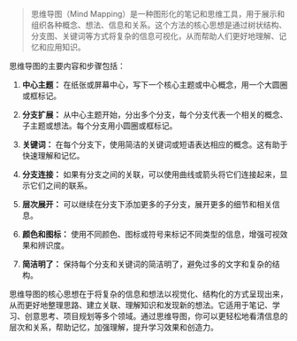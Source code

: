 > 思维导图（Mind Mapping）是一种图形化的笔记和思维工具，用于展示和组织各种概念、想法、信息和关系。这个方法的核心思想是通过树状结构、分支图、关键词等方式将复杂的信息可视化，从而帮助人们更好地理解、记忆和应用知识。

思维导图的主要内容和步骤包括：

1. **中心主题：** 在纸张或屏幕中心，写下一个核心主题或中心概念，用一个大圆圈或框标记。

2. **分支扩展：** 从中心主题开始，分出多个分支，每个分支代表一个相关的概念、子主题或想法。每个分支用小圆圈或框标记。

3. **关键词：** 在每个分支下，使用简洁的关键词或短语表达相应的概念。这有助于快速理解和记忆。

4. **分支连接：** 如果有分支之间的关联，可以使用曲线或箭头将它们连接起来，显示它们之间的联系。

5. **层次展开：** 可以继续在分支下添加更多的子分支，展开更多的细节和相关信息。

6. **颜色和图标：** 使用不同颜色、图标或符号来标记不同类型的信息，增强可视效果和辨识度。

7. **简洁明了：** 保持每个分支和关键词的简洁明了，避免过多的文字和复杂的结构。

思维导图的核心思想在于将复杂的信息和想法以视觉化、结构化的方式呈现出来，从而更好地整理思路、建立关联、理解知识和发现新的想法。它适用于笔记、学习、创意思考、项目规划等多个领域。通过思维导图，你可以更轻松地看清信息的层次和关系，帮助记忆，加强理解，提升学习效果和创造力。